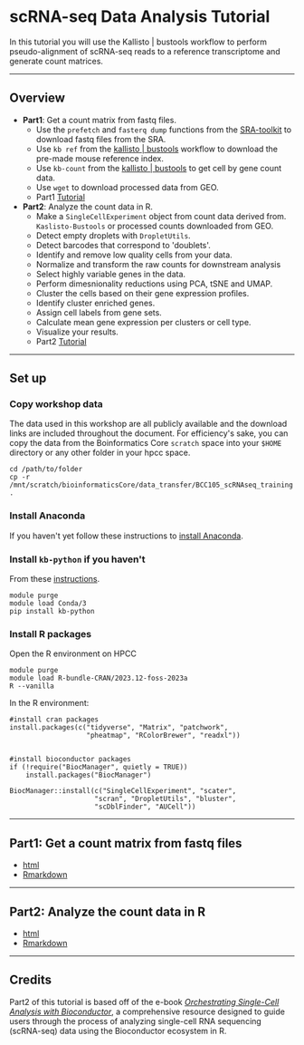 # scRNA-seq Data Analysis Tutorial

In this tutorial you will use the Kallisto | bustools workflow to perform pseudo-alignment of scRNA-seq reads to a reference transcriptome and generate count matrices.  

------------------------------------------------------------------------
## Overview 

- **Part1**: Get a count matrix from fastq files. 
  - Use the `prefetch` and `fasterq dump` functions from the  [SRA-toolkit](https://github.com/ncbi/sra-tools/wiki/08.-prefetch-and-fasterq-dump) to download fastq files from the SRA.   
  - Use `kb ref` from the [kallisto | bustools](https://www.kallistobus.tools) workflow to download the pre-made mouse reference index.    
  - Use `kb-count`  from the [kallisto | bustools](https://www.kallistobus.tools) to get cell by gene count data.  
  - Use `wget` to download processed data from GEO.   
  - Part1 [Tutorial](https://msubioinformaticscore.github.io/scRNAseq_training/html/countsFromFastq.html)
- **Part2**: Analyze the count data in R. 
  - Make a `SingleCellExperiment` object from count data derived from.   `Kaslisto-Bustools` or processed counts downloaded from GEO.    
  - Detect empty droplets with `DropletUtils`.    
  - Detect barcodes that correspond to 'doublets'.   
  - Identify and remove low quality cells from your data.   
  - Normalize and transform the raw counts for downstream analysis    
  - Select highly variable genes in the data.   
  - Perform dimesnionality reductions using PCA, tSNE and UMAP.    
  - Cluster the cells based on their gene expression profiles.    
  - Identify cluster enriched genes.   
  - Assign cell labels from gene sets.    
  - Calculate mean gene expression per clusters or cell type.   
  - Visualize your results.  
  - Part2 [Tutorial](https://msubioinformaticscore.github.io/scRNAseq_training/html/bioconductor_scRNAseq_analysis.html)

------------------------------------------------------------------------

## Set up

### Copy workshop data

The data used in this workshop are all publicly available and the download links are included throughout the document. For efficiency's sake, you can copy the data from the Boinformatics Core `scratch` space into your `$HOME` directory or any other folder in your hpcc space.

```
cd /path/to/folder
cp -r /mnt/scratch/bioinformaticsCore/data_transfer/BCC105_scRNAseq_training .
```

### Install Anaconda

If you haven't yet follow these instructions to [install Anaconda](https://docs.icer.msu.edu/Using_conda/).

### Install `kb-python` if you haven't

From these [instructions](https://bustools.github.io/download).
```
module purge
module load Conda/3
pip install kb-python
```

### Install R packages

Open the R environment on HPCC
```
module purge
module load R-bundle-CRAN/2023.12-foss-2023a
R --vanilla
```

In the R environment:
```
#install cran packages
install.packages(c("tidyverse", "Matrix", "patchwork",
                   "pheatmap", "RColorBrewer", "readxl"))


#install bioconductor packages
if (!require("BiocManager", quietly = TRUE))
    install.packages("BiocManager")

BiocManager::install(c("SingleCellExperiment", "scater",
                     "scran", "DropletUtils", "bluster",
                     "scDblFinder", "AUCell"))
```

------------------------------------------------------------------------

## Part1: Get a count matrix from fastq files

 - [html](https://msubioinformaticscore.github.io/scRNAseq_training/html/countsFromFastq.html)
 - [Rmarkdown](https://github.com/MSUBioinformaticsCore/scRNAseq_training/blob/main/src/countsFromFastq.Rmd)

------------------------------------------------------------------------

## Part2: Analyze the count data in R

 - [html](https://msubioinformaticscore.github.io/scRNAseq_training/html/bioconductor_scRNAseq_analysis.html)
 - [Rmarkdown](https://github.com/MSUBioinformaticsCore/scRNAseq_training/blob/main/src/bioconductor_scRNAseq_analysis.Rmd)

------------------------------------------------------------------------

## Credits

Part2 of this tutorial is based off of the e-book [*Orchestrating Single-Cell Analysis with Bioconductor*](https://bioconductor.org/books/release/OSCA/index.html), a comprehensive resource designed to guide users through the process of analyzing single-cell RNA sequencing (scRNA-seq) data using the Bioconductor ecosystem in R. 

